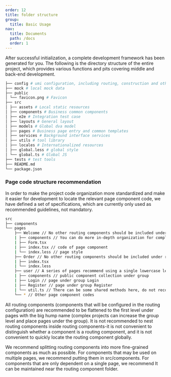 ```yaml
---
order: 12
title: folder structure
group:
  title: Basic Usage
nav:
  title: Documents
  path: /docs
  order: 1
---
```


After successful initialization, a complete development framework has been generated for you. The following is the directory structure of the entire project, which provides various functions and pits covering middle and back-end development.

```bash
├── config # umi configuration, including routing, construction and other configurations
├── mock # local mock data
├── public
│ └── favicon.png # Favicon
├── src
│ ├── assets # Local static resources
│ ├── components # Business common components
│ ├── e2e # Integration test case
│ ├── layouts # General layout
│ ├── models # Global dva model
│ ├── pages # Business page entry and common templates
│ ├── services # Background interface services
│ ├── utils # tool library
│ ├── locales # Internationalized resources
│ ├── global.less # global style
│ └── global.ts # Global JS
├── tests # test tools
├── README.md
└── package.json
```

### Page code structure recommendation

In order to make the project code organization more standardized and make it easier for development to locate the relevant page component code, we have defined a set of specifications, which are currently only used as recommended guidelines, not mandatory.

```bash
src
├── components
└── pages
    ├── Welcome // No other routing components should be included under routing components. Based on this convention, routing components and non-routing components can be clearly distinguished
    | ├── components // You can do more in-depth organization for complex pages, but it is recommended not to exceed three levels
    | ├── Form.tsx
    | ├── index.tsx // code of page component
    | └── index.less // page style
    ├── Order // No other routing components should be included under routing components. Based on this agreement, routing components and non-routing components can be clearly distinguished
    | ├── index.tsx
    | └── index.less
    ├── user // A series of pages recommend using a single lowercase letter as the group directory
    | ├── components // public component collection under group
    | ├── Login // page under group Login
    | ├── Register // page under group Register
    | └── util.ts // There can be some shared methods here, do not recommend and restrict, do your own organization depending on the business scenario
    └── * // Other page component codes
```

All routing components (components that will be configured in the routing configuration) are recommended to be flattened to the first level under pages with the big hump name (complex projects can increase the group level and place pages under the group). It is not recommended to nest routing components inside routing components-it is not convenient to distinguish whether a component is a routing component, and it is not convenient to quickly locate the routing component globally.

We recommend splitting routing components into more fine-grained components as much as possible. For components that may be used on multiple pages, we recommend putting them in src/components. For components that are only dependent on a single page, we recommend It can be maintained near the routing component folder.
